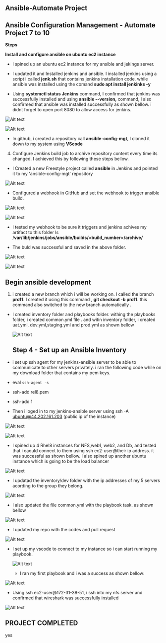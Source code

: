 ## Ansible-Automate Project

## Ansible Configuration Management - Automate Project 7 to 10

**Steps**

**Install and configure ansible on ubuntu ec2 instance**

-  I spined up an ubuntu ec2 instance for my ansible and jekings server.

-  I updated it and Installed jenkins and ansible. I installed jenkins using a script i called **jenk.sh** that contains jenkins installation code. while ansible was installed using the comand **sudo apt install jenkinks -y** 

-  Using **systemctl status Jenkins** command, I confirmed that jenkins was successfully installed and using **ansible --version,** command, I also confirmed that ansible was installed successfully as shown bellow. i didnt forget to open port 8080 to allow access for jenkins. 


 ![Alt text](<images/Unsaved Image 2.jpg>)


![Alt text](<images/Unsaved Image 4.jpg>)

-  In github, i created a repository call **ansible-config-mgt**, I cloned it down to my system using **VScode**

4.  Configure Jenkins build job to archive  repository content every time its changed. I achieved this by following these steps bellow. 

- I Created a new Freestyle project called **ansible** in Jenkins and pointed it to my 'ansible-config-mgt' repository  

![Alt text](<images/Unsaved Image 5.jpg>)


-  Configured a webhook in GitHub and set the webhook to trigger ansible build.

![Alt text](<images/Unsaved Image 6.jpg>)

![Alt text](<images/Unsaved Image 7.jpg>)

- I tested my webhook to be sure it triggers and jenkins achives my artifact to this folder ls /**var/lib/jenkins/jobs/ansible/builds/<build_number>/archive/**

- The buld was successful and saved in the above folder.

![Alt text](<images/Unsaved Image 8.jpg>)

![Alt text](<images/Unsaved Image 9.jpg>)



## Begin ansible development

1.  i created a new branch which i will be working on. I called the branch **pro11**. I created it using this command , **git checkout -b pro11**. this command also switched to the new branch automatically .

- I created inventory folder and playbooks folder.
withing the playbooks folder, i created common.yml file . and witin inventory folder, i created uat.yml, dev.yml,staging.yml and prod.yml as shown bellow 

  ![Alt text](<images/Unsaved Image 10.jpg>)


  ## Step 4 - Set up an Ansible Inventory

-  i set up ssh agent for my jenkins-ansible server to be able to communicate to other servers privately. i ran the following code while on my download folder that contains my pem keys. 

-  eval `ssh-agent -s`
-  ssh-add rel8.pem 
-  ssh-add 1
-  Then i loged in to my jenkins-ansible server using ssh -A ubuntu@44.202.161.203 (public ip of the instance)



![Alt text](<images/Unsaved Image 11.jpg>)

![Alt text](<images/Unsaved Image 12.jpg>)

-  I spined up 4 Rhel8 instances for NFS,web1, web2, and Db, and tested that i caould connect to them using ssh ec2-user@their ip address. it was successful as shown bellow. I also spined up another ubuntu instance which is going to be the load balancer

  ![Alt text](<images/Unsaved Image 13.jpg>)


  -  I updatad the inventory/dev folder with the ip addresses of my 5 servers acording to the group they belong.

 ![Alt text](<images/Unsaved Image 14.jpg>)




- I also updated the file common.yml with the playbook task. as shown bellow 


![Alt text](<images/Unsaved Image 15.jpg>)

-  I updated my repo with the codes and pull request 

![Alt text](<images/Unsaved Image 16.jpg>)

-  I set up my vscode to connect to my instance so i can start running my playbook. 
  
   ![Alt text](<images/Unsaved Image17.jpg>)

   -  I ran my first playbook and i was a success as shown bellow:


![Alt text](<images/Unsaved Image 18.jpg>)

 -  Using ssh ec2-user@172-31-38-51, i ssh into my nfs server and confirmed that wireshark was successfully installed 

 ![Alt text](<images/Unsaved Image 19.jpg>)


 ## PROJECT COMPLETED
yes



